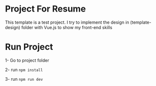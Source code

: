 # Project For Resume

This template is a test project.
I try to implement the design in (template-design) folder with Vue.js to show my front-end skills

# Run Project
1- Go to project folder

2- run `npm install`

3- run `npm run dev`